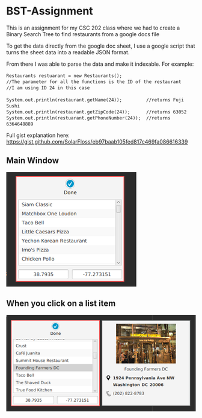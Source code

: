 # BST-Assignment
This is an assignment for my CSC 202 class where we had to create a Binary Search Tree to find restaurants from a google docs file


To get the data directly from the google doc sheet, I use a google script that turns the sheet data into a readable JSON format.

From there I was able to parse the data and make it indexable. For example: 

```
Restaurants restuarant = new Restaurants();
//The parameter for all the functions is the ID of the restaurant
//I am using ID 24 in this case

System.out.println(restaurant.getName(24));         //returns Fuji Sushi
System.out.println(restaurant.getZipCode(24));      //returns 63052
System.out.println(restuarant.getPhoneNumber(24));  //returns 6364648889
```



Full gist explanation here: https://gist.github.com/SolarFloss/eb97baab105fed817c469fa086616339

## Main Window
![Main Window](/src/images/gitImages/main.png)


## When you click on a list item
![Result](src/images/gitImages/result.png)
